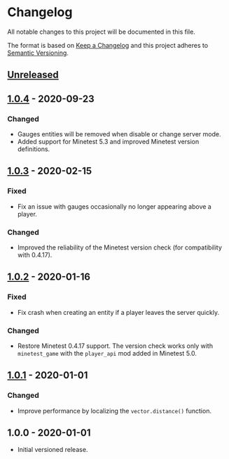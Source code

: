 # Changelog

All notable changes to this project will be documented in this file.

The format is based on [Keep a Changelog](http://keepachangelog.com/en/1.0.0/)
and this project adheres to [Semantic Versioning](http://semver.org/spec/v2.0.0.html).

## [Unreleased]

## [1.0.4] - 2020-09-23

### Changed

- Gauges entities will be removed when disable or change server mode.
- Added support for Minetest 5.3 and improved Minetest version definitions.

## [1.0.3] - 2020-02-15

### Fixed

- Fix an issue with gauges occasionally no longer appearing above a player.

### Changed

- Improved the reliability of the Minetest version check (for compatibility with 0.4.17).

## [1.0.2] - 2020-01-16

### Fixed

- Fix crash when creating an entity if a player leaves the server quickly.

### Changed

- Restore Minetest 0.4.17 support. The version check works only with `minetest_game` with the `player_api` mod added in Minetest 5.0.

## [1.0.1] - 2020-01-01

### Changed

- Improve performance by localizing the `vector.distance()` function.

## 1.0.0 - 2020-01-01

- Initial versioned release.

[Unreleased]: https://github.com/minetest-mods/gauges/compare/v1.0.4...HEAD
[1.0.4]: https://github.com/minetest-mods/gauges/compare/v1.0.3...v1.0.4
[1.0.3]: https://github.com/minetest-mods/gauges/compare/v1.0.2...v1.0.3
[1.0.2]: https://github.com/minetest-mods/gauges/compare/v1.0.1...v1.0.2
[1.0.1]: https://github.com/minetest-mods/gauges/compare/v1.0.0...v1.0.1

